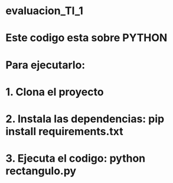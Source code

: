 # evaluacion_TI_1

# Este codigo esta sobre PYTHON
# Para ejecutarlo:
# 1. Clona el proyecto
# 2. Instala las dependencias: pip install requirements.txt
# 3. Ejecuta el codigo: python rectangulo.py
